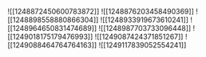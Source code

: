 ![[1248872450600783872]]
![[1248876203458490369]]
![[1248898558880866304]]
![[1248933919673610241]]
![[1248964650831474689]]
![[1248987703733096448]]
![[1249018175179476993]]
![[1249087424371851267]]
![[1249088464764764163]]
![[1249117839052554241]]
